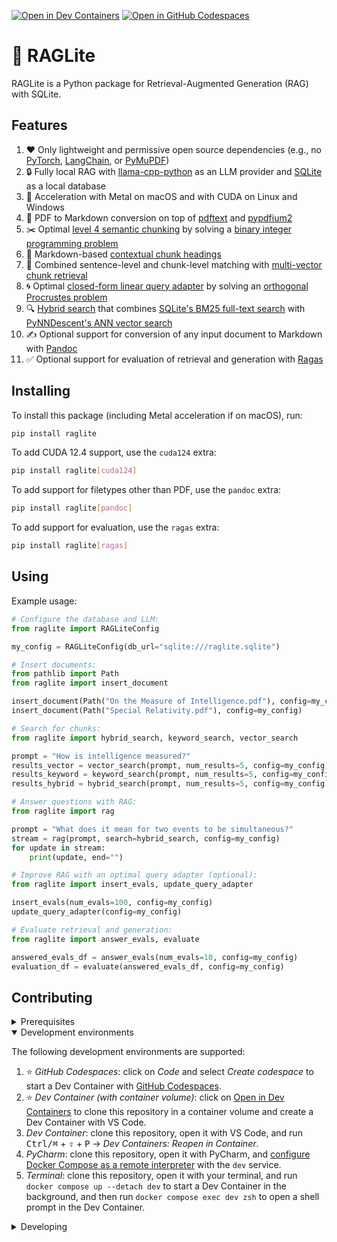 [![Open in Dev Containers](https://img.shields.io/static/v1?label=Dev%20Containers&message=Open&color=blue&logo=visualstudiocode)](https://vscode.dev/redirect?url=vscode://ms-vscode-remote.remote-containers/cloneInVolume?url=https://github.com/radix-ai/raglite) [![Open in GitHub Codespaces](https://img.shields.io/static/v1?label=GitHub%20Codespaces&message=Open&color=blue&logo=github)](https://github.com/codespaces/new?hide_repo_select=true&ref=main&repo=812973394&skip_quickstart=true)

# 🧵 RAGLite

RAGLite is a Python package for Retrieval-Augmented Generation (RAG) with SQLite.

## Features

1. ❤️ Only lightweight and permissive open source dependencies (e.g., no [PyTorch](https://github.com/pytorch/pytorch), [LangChain](https://github.com/langchain-ai/langchain), or [PyMuPDF](https://github.com/pymupdf/PyMuPDF))
2. 🔒 Fully local RAG with [llama-cpp-python](https://github.com/abetlen/llama-cpp-python) as an LLM provider and [SQLite](https://github.com/sqlite/sqlite) as a local database
3. 🚀 Acceleration with Metal on macOS and with CUDA on Linux and Windows
4. 📖 PDF to Markdown conversion on top of [pdftext](https://github.com/VikParuchuri/pdftext) and [pypdfium2](https://github.com/pypdfium2-team/pypdfium2)
5. ✂️ Optimal [level 4 semantic chunking](https://medium.com/@anuragmishra_27746/five-levels-of-chunking-strategies-in-rag-notes-from-gregs-video-7b735895694d) by solving a [binary integer programming problem](https://en.wikipedia.org/wiki/Integer_programming)
6. 📌 Markdown-based [contextual chunk headings](https://d-star.ai/solving-the-out-of-context-chunk-problem-for-rag)
7. 🌈 Combined sentence-level and chunk-level matching with [multi-vector chunk retrieval](https://python.langchain.com/v0.2/docs/how_to/multi_vector/)
8. 🌀 Optimal [closed-form linear query adapter](src/raglite/_query_adapter.py) by solving an [orthogonal Procrustes problem](https://en.wikipedia.org/wiki/Orthogonal_Procrustes_problem)
9. 🔍 [Hybrid search](https://plg.uwaterloo.ca/~gvcormac/cormacksigir09-rrf.pdf) that combines [SQLite's BM25 full-text search](https://sqlite.org/fts5.html) with [PyNNDescent's ANN vector search](https://github.com/lmcinnes/pynndescent)
10. ✍️ Optional support for conversion of any input document to Markdown with [Pandoc](https://github.com/jgm/pandoc)
11. ✅ Optional support for evaluation of retrieval and generation with [Ragas](https://github.com/explodinggradients/ragas)

## Installing

To install this package (including Metal acceleration if on macOS), run:

```sh
pip install raglite
```

To add CUDA 12.4 support, use the `cuda124` extra:

```sh
pip install raglite[cuda124]
```

To add support for filetypes other than PDF, use the `pandoc` extra:

```sh
pip install raglite[pandoc]
```

To add support for evaluation, use the `ragas` extra:

```sh
pip install raglite[ragas]
```

## Using

Example usage:

```python
# Configure the database and LLM:
from raglite import RAGLiteConfig

my_config = RAGLiteConfig(db_url="sqlite:///raglite.sqlite")

# Insert documents:
from pathlib import Path
from raglite import insert_document

insert_document(Path("On the Measure of Intelligence.pdf"), config=my_config)
insert_document(Path("Special Relativity.pdf"), config=my_config)

# Search for chunks:
from raglite import hybrid_search, keyword_search, vector_search

prompt = "How is intelligence measured?"
results_vector = vector_search(prompt, num_results=5, config=my_config)
results_keyword = keyword_search(prompt, num_results=5, config=my_config)
results_hybrid = hybrid_search(prompt, num_results=5, config=my_config)

# Answer questions with RAG:
from raglite import rag

prompt = "What does it mean for two events to be simultaneous?"
stream = rag(prompt, search=hybrid_search, config=my_config)
for update in stream:
    print(update, end="")

# Improve RAG with an optimal query adapter (optional):
from raglite import insert_evals, update_query_adapter

insert_evals(num_evals=100, config=my_config)
update_query_adapter(config=my_config)

# Evaluate retrieval and generation:
from raglite import answer_evals, evaluate

answered_evals_df = answer_evals(num_evals=10, config=my_config)
evaluation_df = evaluate(answered_evals_df, config=my_config)
```

## Contributing

<details>
<summary>Prerequisites</summary>

<details>
<summary>1. Set up Git to use SSH</summary>

1. [Generate an SSH key](https://docs.github.com/en/authentication/connecting-to-github-with-ssh/generating-a-new-ssh-key-and-adding-it-to-the-ssh-agent#generating-a-new-ssh-key) and [add the SSH key to your GitHub account](https://docs.github.com/en/authentication/connecting-to-github-with-ssh/adding-a-new-ssh-key-to-your-github-account).
1. Configure SSH to automatically load your SSH keys:
    ```sh
    cat << EOF >> ~/.ssh/config
    
    Host *
      AddKeysToAgent yes
      IgnoreUnknown UseKeychain
      UseKeychain yes
      ForwardAgent yes
    EOF
    ```

</details>

<details>
<summary>2. Install Docker</summary>

1. [Install Docker Desktop](https://www.docker.com/get-started).
    - _Linux only_:
        - Export your user's user id and group id so that [files created in the Dev Container are owned by your user](https://github.com/moby/moby/issues/3206):
            ```sh
            cat << EOF >> ~/.bashrc
            
            export UID=$(id --user)
            export GID=$(id --group)
            EOF
            ```

</details>

<details>
<summary>3. Install VS Code or PyCharm</summary>

1. [Install VS Code](https://code.visualstudio.com/) and [VS Code's Dev Containers extension](https://marketplace.visualstudio.com/items?itemName=ms-vscode-remote.remote-containers). Alternatively, install [PyCharm](https://www.jetbrains.com/pycharm/download/).
2. _Optional:_ install a [Nerd Font](https://www.nerdfonts.com/font-downloads) such as [FiraCode Nerd Font](https://github.com/ryanoasis/nerd-fonts/tree/master/patched-fonts/FiraCode) and [configure VS Code](https://github.com/tonsky/FiraCode/wiki/VS-Code-Instructions) or [configure PyCharm](https://github.com/tonsky/FiraCode/wiki/Intellij-products-instructions) to use it.

</details>

</details>

<details open>
<summary>Development environments</summary>

The following development environments are supported:

1. ⭐️ _GitHub Codespaces_: click on _Code_ and select _Create codespace_ to start a Dev Container with [GitHub Codespaces](https://github.com/features/codespaces).
1. ⭐️ _Dev Container (with container volume)_: click on [Open in Dev Containers](https://vscode.dev/redirect?url=vscode://ms-vscode-remote.remote-containers/cloneInVolume?url=https://github.com/radix-ai/raglite) to clone this repository in a container volume and create a Dev Container with VS Code.
1. _Dev Container_: clone this repository, open it with VS Code, and run <kbd>Ctrl/⌘</kbd> + <kbd>⇧</kbd> + <kbd>P</kbd> → _Dev Containers: Reopen in Container_.
1. _PyCharm_: clone this repository, open it with PyCharm, and [configure Docker Compose as a remote interpreter](https://www.jetbrains.com/help/pycharm/using-docker-compose-as-a-remote-interpreter.html#docker-compose-remote) with the `dev` service.
1. _Terminal_: clone this repository, open it with your terminal, and run `docker compose up --detach dev` to start a Dev Container in the background, and then run `docker compose exec dev zsh` to open a shell prompt in the Dev Container.

</details>

<details>
<summary>Developing</summary>

- This project follows the [Conventional Commits](https://www.conventionalcommits.org/) standard to automate [Semantic Versioning](https://semver.org/) and [Keep A Changelog](https://keepachangelog.com/) with [Commitizen](https://github.com/commitizen-tools/commitizen).
- Run `poe` from within the development environment to print a list of [Poe the Poet](https://github.com/nat-n/poethepoet) tasks available to run on this project.
- Run `poetry add {package}` from within the development environment to install a run time dependency and add it to `pyproject.toml` and `poetry.lock`. Add `--group test` or `--group dev` to install a CI or development dependency, respectively.
- Run `poetry update` from within the development environment to upgrade all dependencies to the latest versions allowed by `pyproject.toml`.
- Run `cz bump` to bump the package's version, update the `CHANGELOG.md`, and create a git tag.

</details>
